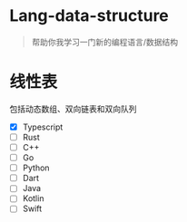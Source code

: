 # Lang-data-structure
> 帮助你我学习一门新的编程语言/数据结构

# 线性表

包括动态数组、双向链表和双向队列

- [x] Typescript
- [ ] Rust
- [ ] C++
- [ ] Go
- [ ] Python
- [ ] Dart
- [ ] Java
- [ ] Kotlin
- [ ] Swift